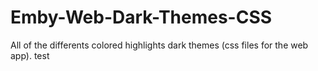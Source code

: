 # Emby-Web-Dark-Themes-CSS
All of the differents colored highlights dark themes (css files for the web app).
test
